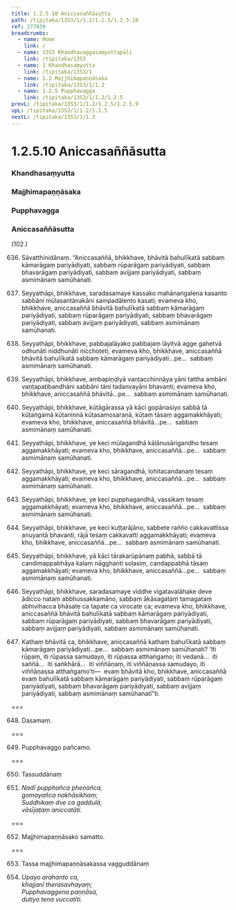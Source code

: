 ```yaml
---
title: 1.2.5.10 Aniccasaññāsutta
path: /tipitaka/13S3/1/1.2/1.2.5/1.2.5.10
ref: 277039
breadcrumbs:
  - name: Home
    link: /
  - name: 13S3 Khandhavaggasaṃyuttapāḷi
    link: /tipitaka/13S3
  - name: 1 Khandhasaṃyutta
    link: /tipitaka/13S3/1
  - name: 1.2 Majjhimapaṇṇāsaka
    link: /tipitaka/13S3/1/1.2
  - name: 1.2.5 Pupphavagga
    link: /tipitaka/13S3/1/1.2/1.2.5
prevL: /tipitaka/13S3/1/1.2/1.2.5/1.2.5.9
upL: /tipitaka/13S3/1/1.2/1.2.5
nextL: /tipitaka/13S3/1/1.3
---
```


# 1.2.5.10 Aniccasaññāsutta

### Khandhasaṃyutta

### Majjhimapaṇṇāsaka

### Pupphavagga

### Aniccasaññāsutta

(102.)

636. Sāvatthinidānaṃ. “Aniccasaññā, bhikkhave, bhāvitā bahulīkatā sabbaṃ kāmarāgaṃ pariyādiyati, sabbaṃ rūparāgaṃ pariyādiyati, sabbaṃ bhavarāgaṃ pariyādiyati, sabbaṃ avijjaṃ pariyādiyati, sabbaṃ asmimānaṃ samūhanati.

637. Seyyathāpi, bhikkhave, saradasamaye kassako mahānaṅgalena kasanto sabbāni mūlasantānakāni sampadālento kasati; evameva kho, bhikkhave, aniccasaññā bhāvitā bahulīkatā sabbaṃ kāmarāgaṃ pariyādiyati, sabbaṃ rūparāgaṃ pariyādiyati, sabbaṃ bhavarāgaṃ pariyādiyati, sabbaṃ avijjaṃ pariyādiyati, sabbaṃ asmimānaṃ samūhanati.

638. Seyyathāpi, bhikkhave, pabbajalāyako pabbajaṃ lāyitvā agge gahetvā odhunāti niddhunāti nicchoṭeti; evameva kho, bhikkhave, aniccasaññā bhāvitā bahulīkatā sabbaṃ kāmarāgaṃ pariyādiyati…pe…  sabbaṃ asmimānaṃ samūhanati.

639. Seyyathāpi, bhikkhave, ambapiṇḍiyā vaṇṭacchinnāya yāni tattha ambāni vaṇṭapaṭibandhāni sabbāni tāni tadanvayāni bhavanti; evameva kho, bhikkhave, aniccasaññā bhāvitā…pe…  sabbaṃ asmimānaṃ samūhanati.

640. Seyyathāpi, bhikkhave, kūṭāgārassa yā kāci gopānasiyo sabbā tā kūṭaṅgamā kūṭaninnā kūṭasamosaraṇā, kūṭaṃ tāsaṃ aggamakkhāyati; evameva kho, bhikkhave, aniccasaññā bhāvitā…pe…  sabbaṃ asmimānaṃ samūhanati.

641. Seyyathāpi, bhikkhave, ye keci mūlagandhā kāḷānusārigandho tesaṃ aggamakkhāyati; evameva kho, bhikkhave, aniccasaññā…pe…  sabbaṃ asmimānaṃ samūhanati.

642. Seyyathāpi, bhikkhave, ye keci sāragandhā, lohitacandanaṃ tesaṃ aggamakkhāyati; evameva kho, bhikkhave, aniccasaññā…pe…  sabbaṃ asmimānaṃ samūhanati.

643. Seyyathāpi, bhikkhave, ye keci pupphagandhā, vassikaṃ tesaṃ aggamakkhāyati; evameva kho, bhikkhave, aniccasaññā…pe…  sabbaṃ asmimānaṃ samūhanati.

644. Seyyathāpi, bhikkhave, ye keci kuṭṭarājāno, sabbete rañño cakkavattissa anuyantā bhavanti, rājā tesaṃ cakkavatti aggamakkhāyati; evameva kho, bhikkhave, aniccasaññā…pe…  sabbaṃ asmimānaṃ samūhanati.

645. Seyyathāpi, bhikkhave, yā kāci tārakarūpānaṃ pabhā, sabbā tā candimappabhāya kalaṃ nāgghanti soḷasiṃ, candappabhā tāsaṃ aggamakkhāyati; evameva kho, bhikkhave, aniccasaññā…pe…  sabbaṃ asmimānaṃ samūhanati.

646. Seyyathāpi, bhikkhave, saradasamaye viddhe vigatavalāhake deve ādicco nataṃ abbhussakkamāno, sabbaṃ ākāsagataṃ tamagataṃ abhivihacca bhāsate ca tapate ca virocate ca; evameva kho, bhikkhave, aniccasaññā bhāvitā bahulīkatā sabbaṃ kāmarāgaṃ pariyādiyati, sabbaṃ rūparāgaṃ pariyādiyati, sabbaṃ bhavarāgaṃ pariyādiyati, sabbaṃ avijjaṃ pariyādiyati, sabbaṃ asmimānaṃ samūhanati.

647. Kathaṃ bhāvitā ca, bhikkhave, aniccasaññā kathaṃ bahulīkatā sabbaṃ kāmarāgaṃ pariyādiyati…pe…  sabbaṃ asmimānaṃ samūhanati? ‘Iti rūpaṃ, iti rūpassa samudayo, iti rūpassa atthaṅgamo; iti vedanā…  iti saññā…  iti saṅkhārā…  iti viññāṇaṃ, iti viññāṇassa samudayo, iti viññāṇassa atthaṅgamo’ti—  evaṃ bhāvitā kho, bhikkhave, aniccasaññā evaṃ bahulīkatā sabbaṃ kāmarāgaṃ pariyādiyati, sabbaṃ rūparāgaṃ pariyādiyati, sabbaṃ bhavarāgaṃ pariyādiyati, sabbaṃ avijjaṃ pariyādiyati, sabbaṃ asmimānaṃ samūhanatī”ti.

===

648. Dasamaṃ.



===

649. Pupphavaggo pañcamo.



===

650. Tassuddānaṃ



651. _Nadī pupphañca pheṇañca,_  
_gomayañca nakhāsikhaṃ;_  
_Suddhikaṃ dve ca gaddulā,_  
_vāsījaṭaṃ aniccatāti._  


===

652. Majjhimapaṇṇāsako samatto.



===

653. Tassa majjhimapaṇṇāsakassa vagguddānaṃ



654. _Upayo arahanto ca,_  
_khajjanī therasavhayaṃ;_  
_Pupphavaggena paṇṇāsa,_  
_dutiyo tena vuccatīti._  



